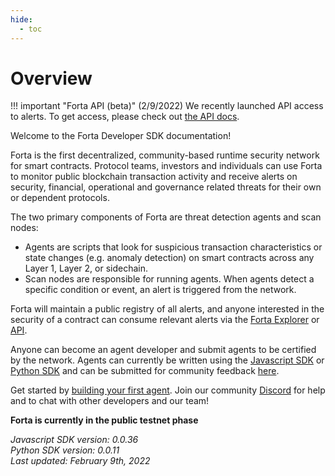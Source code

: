 ```yaml
---
hide:
  - toc
---
```


# Overview

!!! important "Forta API (beta)"
    (2/9/2022) We recently launched API access to alerts. To get access, please check out [the API docs](api.md).

Welcome to the Forta Developer SDK documentation!

Forta is the first decentralized, community-based runtime security network for smart contracts. Protocol teams, investors and individuals can use Forta to monitor public blockchain transaction activity and receive alerts on security, financial, operational and governance related threats for their own or dependent protocols.

The two primary components of Forta are threat detection agents and scan nodes:

- Agents are scripts that look for suspicious transaction characteristics or state changes (e.g. anomaly detection) on smart contracts across any Layer 1, Layer 2, or sidechain.
- Scan nodes are responsible for running agents. When agents detect a specific condition or event, an alert is triggered from the network.

Forta will maintain a public registry of all alerts, and anyone interested in the security of a contract can consume relevant alerts via the [Forta Explorer](https://explorer.forta.network/) or [API](api.md).

Anyone can become an agent developer and submit agents to be certified by the network. Agents can currently be written using the [Javascript SDK](https://www.npmjs.com/package/forta-agent) or [Python SDK](https://pypi.org/project/forta-agent/) and can be submitted for community feedback [here](https://discord.gg/2KaMS9wvPS).

Get started by [building your first agent](quickstart.md). Join our community [Discord](https://discord.gg/DUju5Dh4J9) for help and to chat with other developers and our team!

**Forta is currently in the public testnet phase**

_Javascript SDK version: 0.0.36_<br>
_Python SDK version: 0.0.11_<br>
_Last updated: February 9th, 2022_
